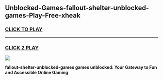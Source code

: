 
## Unblocked-Games-fallout-shelter-unblocked-games-Play-Free-xheak
<h3>
<a href="https://premium76.site?title=fallout-shelter-unblocked-games&ref=18A">CLICK TO PLAY</a></h3>
<hr>

<h3>
<a href="https://premium76.site?title=fallout-shelter-unblocked-games&ref=18A">CLICK 2 PLAY</a>
  
</h3>

<a href="https://premium76.site?title=fallout-shelter-unblocked-games&ref=18A"><img src="https://clearcache.store/games.png"></a>


**fallout-shelter-unblocked-games games unblocked: Your Gateway to Fun and Accessible Online Gaming**
